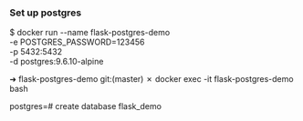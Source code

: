 ### Set up postgres


$ docker run --name flask-postgres-demo \
-e POSTGRES_PASSWORD=123456 \
-p 5432:5432 \
-d postgres:9.6.10-alpine


➜  flask-postgres-demo git:(master) ✗ docker exec -it flask-postgres-demo bash


postgres=# create database flask_demo




### 